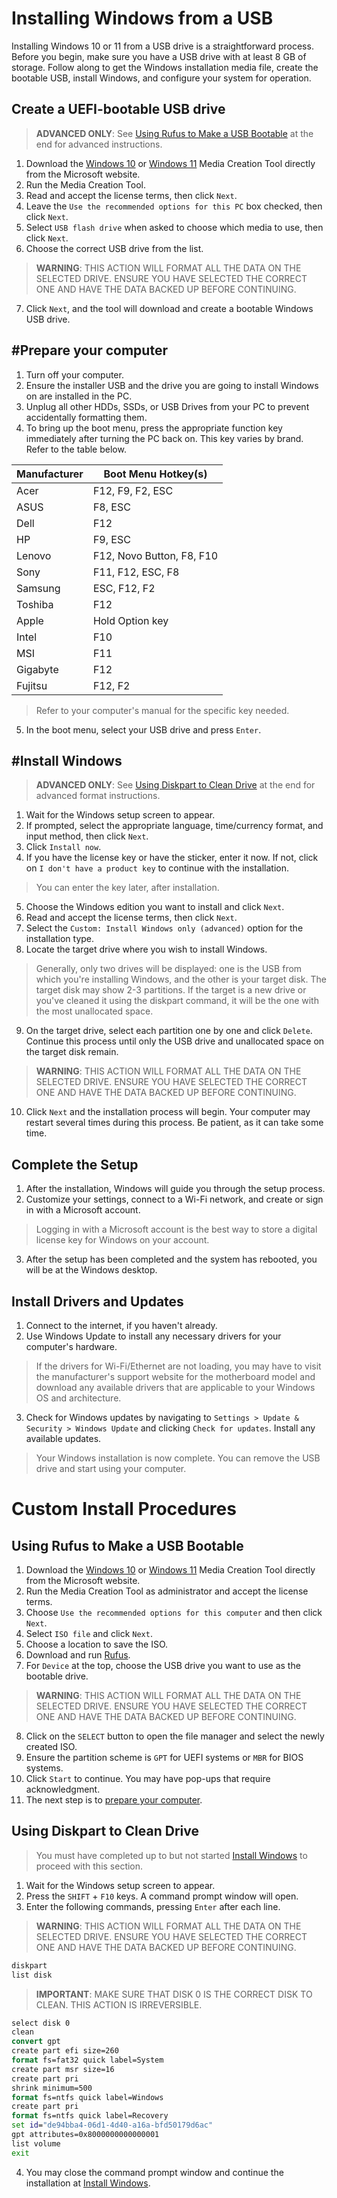 # Installing Windows from a USB

Installing Windows 10 or 11 from a USB drive is a straightforward process. Before you begin, make sure you have a USB drive with at least 8 GB of storage. Follow along to get the Windows installation media file, create the bootable USB, install Windows, and configure your system for operation.

## Create a UEFI-bootable USB drive

> **ADVANCED ONLY**: See [Using Rufus to Make a USB Bootable](#using-rufus-to-make-a-usb-bootable) at the end for advanced instructions.

1. Download the [Windows 10](https://www.microsoft.com/en-us/software-download/windows10) or [Windows 11](https://www.microsoft.com/en-us/software-download/windows11) Media Creation Tool directly from the Microsoft website.
2. Run the Media Creation Tool.
3. Read and accept the license terms, then click `Next`.
4. Leave the `Use the recommended options for this PC` box checked, then click `Next`.
5. Select `USB flash drive` when asked to choose which media to use, then click `Next`.
6. Choose the correct USB drive from the list.

> **WARNING**: THIS ACTION WILL FORMAT ALL THE DATA ON THE SELECTED DRIVE. ENSURE YOU HAVE SELECTED THE CORRECT ONE AND HAVE THE DATA BACKED UP BEFORE CONTINUING.

7. Click `Next`, and the tool will download and create a bootable Windows USB drive.

## #Prepare your computer

1. Turn off your computer.
2. Ensure the installer USB and the drive you are going to install Windows on are installed in the PC.
3. Unplug all other HDDs, SSDs, or USB Drives from your PC to prevent accidentally formatting them.
4. To bring up the boot menu, press the appropriate function key immediately after turning the PC back on. This key varies by brand. Refer to the table below.

| Manufacturer | Boot Menu Hotkey(s) |
|--------------|---------------------|
| Acer         | F12, F9, F2, ESC    |
| ASUS         | F8, ESC             |
| Dell         | F12                 |
| HP           | F9, ESC             |
| Lenovo       | F12, Novo Button, F8, F10 |
| Sony         | F11, F12, ESC, F8   |
| Samsung      | ESC, F12, F2        |
| Toshiba      | F12                 |
| Apple        | Hold Option key     |
| Intel        | F10                 |
| MSI          | F11                 |
| Gigabyte     | F12                 |
| Fujitsu      | F12, F2             |

> Refer to your computer's manual for the specific key needed.

5. In the boot menu, select your USB drive and press `Enter`.

## #Install Windows

> **ADVANCED ONLY**: See [Using Diskpart to Clean Drive](#using-diskpart-to-clean-drive) at the end for advanced format instructions.

1. Wait for the Windows setup screen to appear.
2. If prompted, select the appropriate language, time/currency format, and input method, then click `Next`.
3. Click `Install now`.
4. If you have the license key or have the sticker, enter it now. If not, click on `I don't have a product key` to continue with the installation.

> You can enter the key later, after installation.

5. Choose the Windows edition you want to install and click `Next`.
6. Read and accept the license terms, then click `Next`.
7. Select the `Custom: Install Windows only (advanced)` option for the installation type.
8. Locate the target drive where you wish to install Windows.

> Generally, only two drives will be displayed: one is the USB from which you're installing Windows, and the other is your target disk. The target disk may show 2-3 partitions.
> If the target is a new drive or you've cleaned it using the diskpart command, it will be the one with the most unallocated space.

9. On the target drive, select each partition one by one and click `Delete`. Continue this process until only the USB drive and unallocated space on the target disk remain.

> **WARNING**: THIS ACTION WILL FORMAT ALL THE DATA ON THE SELECTED DRIVE. ENSURE YOU HAVE SELECTED THE CORRECT ONE AND HAVE THE DATA BACKED UP BEFORE CONTINUING.

10. Click `Next` and the installation process will begin. Your computer may restart several times during this process. Be patient, as it can take some time.


## Complete the Setup

1. After the installation, Windows will guide you through the setup process.
2. Customize your settings, connect to a Wi-Fi network, and create or sign in with a Microsoft account.

> Logging in with a Microsoft account is the best way to store a digital license key for Windows on your account.

3. After the setup has been completed and the system has rebooted, you will be at the Windows desktop.

## Install Drivers and Updates

1. Connect to the internet, if you haven't already.
2. Use Windows Update to install any necessary drivers for your computer's hardware.

> If the drivers for Wi-Fi/Ethernet are not loading, you may have to visit the manufacturer's support website for the motherboard model and download any available drivers that are applicable to your Windows OS and architecture.

3. Check for Windows updates by navigating to `Settings > Update & Security > Windows Update` and clicking `Check for updates`. Install any available updates.

> Your Windows installation is now complete. You can remove the USB drive and start using your computer.

# Custom Install Procedures

## Using Rufus to Make a USB Bootable

1. Download the [Windows 10](https://www.microsoft.com/en-us/software-download/windows10) or [Windows 11](https://www.microsoft.com/en-us/software-download/windows11) Media Creation Tool directly from the Microsoft website.
2. Run the Media Creation Tool as administrator and accept the license terms.
3. Choose `Use the recommended options for this computer` and then click `Next`.
4. Select `ISO file` and click `Next`.
5. Choose a location to save the ISO.
6. Download and run [Rufus](https://rufus.ie/en/).
7. For `Device` at the top, choose the USB drive you want to use as the bootable drive.

> **WARNING**: THIS ACTION WILL FORMAT ALL THE DATA ON THE SELECTED DRIVE. ENSURE YOU HAVE SELECTED THE CORRECT ONE AND HAVE THE DATA BACKED UP BEFORE CONTINUING.

8. Click on the `SELECT` button to open the file manager and select the newly created ISO.
9. Ensure the partition scheme is `GPT` for UEFI systems or `MBR` for BIOS systems.
10. Click `Start` to continue. You may have pop-ups that require acknowledgment.
11. The next step is to [prepare your computer](#prepare-your-computer).

## Using Diskpart to Clean Drive

> You must have completed up to but not started [Install Windows](#install-windows) to proceed with this section.

1. Wait for the Windows setup screen to appear.
2. Press the `SHIFT` + `F10` keys. A command prompt window will open.
3. Enter the following commands, pressing `Enter` after each line.

> **WARNING**: THIS ACTION WILL FORMAT ALL THE DATA ON THE SELECTED DRIVE. ENSURE YOU HAVE SELECTED THE CORRECT ONE AND HAVE THE DATA BACKED UP BEFORE CONTINUING.

```cmd
diskpart
list disk
```

> **IMPORTANT**: MAKE SURE THAT DISK 0 IS THE CORRECT DISK TO CLEAN. THIS ACTION IS IRREVERSIBLE.

```cmd
select disk 0
clean
convert gpt
create part efi size=260
format fs=fat32 quick label=System
create part msr size=16
create part pri
shrink minimum=500
format fs=ntfs quick label=Windows 
create part pri
format fs=ntfs quick label=Recovery
set id="de94bba4-06d1-4d40-a16a-bfd50179d6ac"
gpt attributes=0x8000000000000001
list volume
exit
```

4. You may close the command prompt window and continue the installation at [Install Windows](#install-windows).
